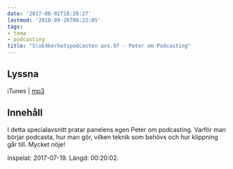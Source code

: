```yaml
---
date: '2017-08-02T18:20:27'
lastmod: '2018-09-26T08:22:05'
tags:
- tema
- podcasting
title: "S\xE4kerhetspodcasten avs.97 - Peter om Podcasting"
---
```

## Lyssna

iTunes \| [mp3](http://traffic.libsyn.com/sakerhetspodcasten/Peter_om_podcasting.mp3)

## Innehåll

I detta specialavsnitt pratar panelens egen Peter om podcasting. Varför man börjar
podcasta, hur man gör, vilken teknik som behövs och hur klippning går till. Mycket nöje!

Inspelat: 2017-07-19. Längd: 00:20:02.
